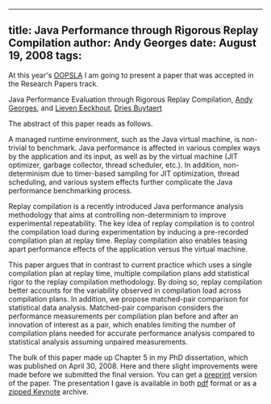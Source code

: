 -----
title:  Java Performance through Rigorous Replay Compilation
author: Andy Georges
date: August 19, 2008
tags: 
-----







At this year's [OOPSLA](http://oopsla.org/oopsla2008/) I am going to
present a paper that was accepted in the Research Papers track.


Java Performance Evaluation through Rigorous Replay Compilation, [Andy
Georges](http://itkovian.net/), and [Lieven
Eeckhout](http://www.elis.ugent.be/~leeckhou), [Dries
Buytaert](http://buytaert.net/)


The abstract of this paper reads as follows.


A managed runtime environment, such as the Java virtual machine, is
non-trivial to benchmark. Java performance is affected in various
complex ways by the application and its input, as well as by the virtual
machine (JIT optimizer, garbage collector, thread scheduler, etc.). In
addition, non-determinism due to timer-based sampling for JIT
optimization, thread scheduling, and various system effects further
complicate the Java performance benchmarking process.


Replay compilation is a recently introduced Java performance analysis
methodology that aims at controlling non-determinism to improve
experimental repeatability. The key idea of replay compilation is to
control the compilation load during experimentation by inducing a
pre-recorded compilation plan at replay time. Replay compilation also
enables teasing apart performance effects of the application versus the
virtual machine.


This paper argues that in contrast to current practice which uses a
single compilation plan at replay time, multiple compilation plans add
statistical rigor to the replay compilation methodology. By doing so,
replay compilation better accounts for the variability observed in
compilation load across compilation plans. In addition, we propose
matched-pair comparison for statistical data analysis. Matched-pair
comparison considers the performance measurements per compilation plan
before and after an innovation of interest as a pair, which enables
limiting the number of compilation plans needed for accurate performance
analysis compared to statistical analysis assuming unpaired
measurements.


The bulk of this paper made up Chapter 5 in my PhD dissertation, which
was published on April 30, 2008. Here and there slight improvements were
made before we submitted the final version. You can get a
[preprint](http://itkovian.net/base/files/papers/oopsla2008-georges-preprint.pdf)
version of the paper. The presentation I gave is available in both
[pdf](http://itkovian.net/base/files/papers/oopsla2008-georges-presentation.pdf)
format or as a [zipped
Keynote](http://itkovian.net/base/files/papers/oopsla2008-georges-presentation.zip)
archive.




